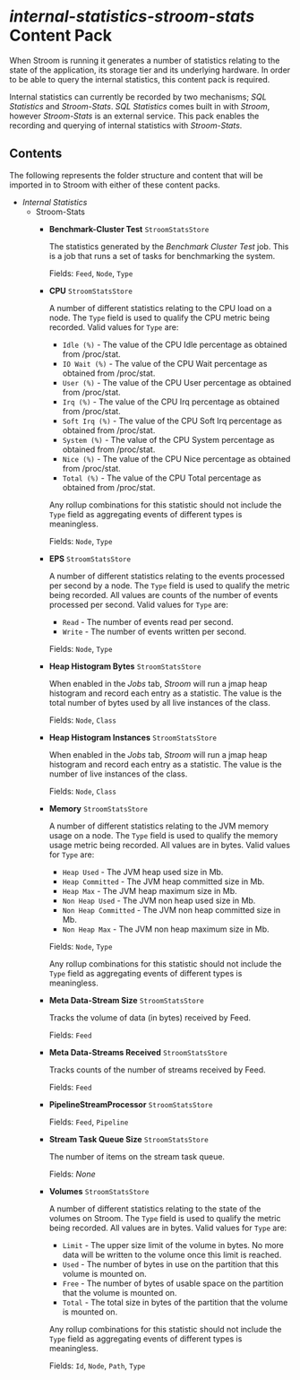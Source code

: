 # _internal-statistics-stroom-stats_ Content Pack

When Stroom is running it generates a number of statistics relating to the state of the application, its storage tier and its underlying hardware. In order to be able to query the internal statistics, this content pack is required.

Internal statistics can currently be recorded by two mechanisms; _SQL Statistics_ and _Stroom-Stats_. _SQL Statistics_ comes built in with _Stroom_, however _Stroom-Stats_ is an external service.  This pack enables the recording and querying of internal statistics with _Stroom-Stats_.

## Contents

The following represents the folder structure and content that will be imported in to Stroom with either of these content packs.

* _Internal Statistics_ 
    * Stroom-Stats
        * **Benchmark-Cluster Test** `StroomStatsStore`

            The statistics generated by the _Benchmark Cluster Test_ job. This is a job that runs a set of tasks for benchmarking the system.

            Fields: `Feed`, `Node`, `Type`

        * **CPU** `StroomStatsStore`

            A number of different statistics relating to the CPU load on a node. The `Type` field is used to qualify the CPU metric being recorded.  Valid values for `Type` are: 

            * `Idle (%)` - The value of the CPU Idle percentage as obtained from /proc/stat.
            * `IO Wait (%)` - The value of the CPU Wait percentage as obtained from /proc/stat.
            * `User (%)` - The value of the CPU User percentage as obtained from /proc/stat.
            * `Irq (%)` - The value of the CPU Irq percentage as obtained from /proc/stat.
            * `Soft Irq (%)` - The value of the CPU Soft Irq percentage as obtained from /proc/stat.
            * `System (%)` - The value of the CPU System percentage as obtained from /proc/stat.
            * `Nice (%)` - The value of the CPU Nice percentage as obtained from /proc/stat.
            * `Total (%)` - The value of the CPU Total percentage as obtained from /proc/stat.

            Any rollup combinations for this statistic should not include the `Type` field as aggregating events of different types is meaningless.

            Fields: `Node`, `Type`

        * **EPS** `StroomStatsStore`

            A number of different statistics relating to the events processed per second by a node. The `Type` field is used to qualify the metric being recorded.  All values are counts of the number of events processed per second. Valid values for `Type` are: 

            * `Read` - The number of events read per second.
            * `Write` - The number of events written per second.

            Fields: `Node`, `Type`

        * **Heap Histogram Bytes** `StroomStatsStore`

            When enabled in the _Jobs_ tab, _Stroom_ will run a jmap heap histogram and record each entry as a statistic. The value is the total number of bytes used by all live instances of the class.

            Fields: `Node`, `Class`

        * **Heap Histogram Instances** `StroomStatsStore`

            When enabled in the _Jobs_ tab, _Stroom_ will run a jmap heap histogram and record each entry as a statistic. The value is the number of live instances of the class.

            Fields: `Node`, `Class`

        * **Memory** `StroomStatsStore`

            A number of different statistics relating to the JVM memory usage on a node. The `Type` field is used to qualify the memory usage metric being recorded.  All values are in bytes. Valid values for `Type` are: 

            * `Heap Used` - The JVM heap used size in Mb.
            * `Heap Committed` - The JVM heap committed size in Mb.
            * `Heap Max` - The JVM heap maximum size in Mb.
            * `Non Heap Used` - The JVM non heap used size in Mb.
            * `Non Heap Committed` - The JVM non heap committed size in Mb.
            * `Non Heap Max` - The JVM non heap maximum size in Mb.

            Fields: `Node`, `Type`

            Any rollup combinations for this statistic should not include the `Type` field as aggregating events of different types is meaningless.

        * **Meta Data-Stream Size** `StroomStatsStore`

            Tracks the volume of data (in bytes) received by Feed.

            Fields: `Feed`

        * **Meta Data-Streams Received** `StroomStatsStore`

            Tracks counts of the number of streams received by Feed.

            Fields: `Feed`

        * **PipelineStreamProcessor** `StroomStatsStore`

            Fields: `Feed`, `Pipeline`

        * **Stream Task Queue Size** `StroomStatsStore`

            The number of items on the stream task queue.

            Fields: _None_

        * **Volumes** `StroomStatsStore`

            A number of different statistics relating to the state of the volumes on Stroom. The `Type` field is used to qualify the metric being recorded.  All values are in bytes. Valid values for `Type` are: 

            * `Limit` - The upper size limit of the volume in bytes. No more data will be written to the volume once this limit is reached.
            * `Used` - The number of bytes in use on the partition that this volume is mounted on.
            * `Free` - The number of bytes of usable space on the partition that the volume is mounted on.
            * `Total` - The total size in bytes of the partition that the volume is mounted on.

            Any rollup combinations for this statistic should not include the `Type` field as aggregating events of different types is meaningless.

            Fields: `Id`, `Node`,  `Path`, `Type`
